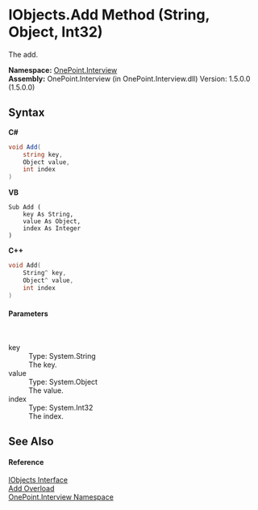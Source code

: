 # IObjects.Add Method (String, Object, Int32)
 

The add.

**Namespace:**&nbsp;<a href="N_OnePoint_Interview">OnePoint.Interview</a><br />**Assembly:**&nbsp;OnePoint.Interview (in OnePoint.Interview.dll) Version: 1.5.0.0 (1.5.0.0)

## Syntax

**C#**<br />
``` C#
void Add(
	string key,
	Object value,
	int index
)
```

**VB**<br />
``` VB
Sub Add ( 
	key As String,
	value As Object,
	index As Integer
)
```

**C++**<br />
``` C++
void Add(
	String^ key, 
	Object^ value, 
	int index
)
```


#### Parameters
&nbsp;<dl><dt>key</dt><dd>Type: System.String<br />The key.</dd><dt>value</dt><dd>Type: System.Object<br />The value.</dd><dt>index</dt><dd>Type: System.Int32<br />The index.</dd></dl>

## See Also


#### Reference
<a href="T_OnePoint_Interview_IObjects">IObjects Interface</a><br /><a href="Overload_OnePoint_Interview_IObjects_Add">Add Overload</a><br /><a href="N_OnePoint_Interview">OnePoint.Interview Namespace</a><br />